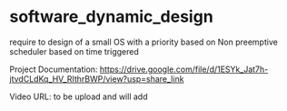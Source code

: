# software_dynamic_design
require to design of a small OS with a priority based on Non preemptive scheduler based on time triggered

Project Documentation: https://drive.google.com/file/d/1ESYk_Jat7h-jtvdCLdKq_HV_RIthrBWP/view?usp=share_link

Video URL: to be upload and will add 
